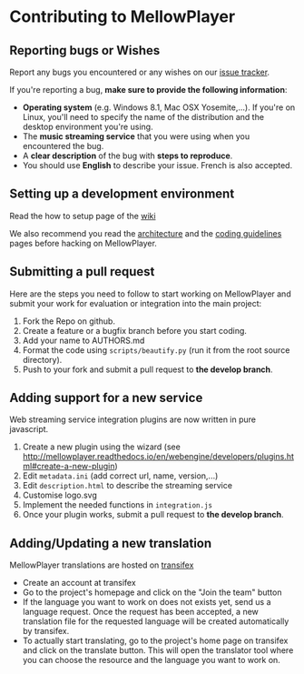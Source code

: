 Contributing to MellowPlayer
============================

Reporting bugs or Wishes
------------------------

Report any bugs you encountered or any wishes on our [issue tracker](https://github.com/ColinDuquesnoy/MellowPlayer/issues).

If you're reporting a bug, **make sure to provide the following information**:

- **Operating system** (e.g. Windows 8.1, Mac OSX Yosemite,...). If you're on Linux, you'll need to specify the
  name of the distribution and the desktop environment you're using.
- The **music streaming service** that you were using when you encountered the bug.
- A **clear description** of the bug with **steps to reproduce**.
- You should use **English** to describe your issue. French is also accepted.


Setting up a development environment
------------------------------------

Read the how to setup page of the [wiki](https://github.com/ColinDuquesnoy/MellowPlayer/wiki)

We also recommend you read the [architecture](https://github.com/ColinDuquesnoy/MellowPlayer/wiki/Architecture) and the [coding guidelines](https://github.com/ColinDuquesnoy/MellowPlayer/wiki/Coding-guidelines) pages before hacking on MellowPlayer.

Submitting a pull request
-------------------------

Here are the steps you need to follow to start working on MellowPlayer and submit your work
for evaluation or integration into the main project:

1. Fork the Repo on github.
2. Create a feature or a bugfix branch before you start coding.
3. Add your name to AUTHORS.md
4. Format the code using ``scripts/beautify.py`` (run it from the root source directory).  
5. Push to your fork and submit a pull request to **the develop branch**.


Adding support for a new service
--------------------------------

Web streaming service integration plugins are now written in pure javascript.

1. Create a new plugin using the wizard (see http://mellowplayer.readthedocs.io/en/webengine/developers/plugins.html#create-a-new-plugin)
2. Edit ``metadata.ini`` (add correct url, name, version,...)
3. Edit ``description.html`` to describe the streaming service
4. Customise logo.svg
5. Implement the needed functions in ``integration.js``
6. Once your plugin works, submit a pull request to **the develop branch**.


Adding/Updating a new translation
---------------------------------

MellowPlayer translations are hosted on [transifex](https://www.transifex.com/colinduquesnoy/mellowplayer)

- Create an account at transifex
- Go to the project's homepage and click on the "Join the team" button
- If the language you want to work on does not exists yet, send us a language request. Once the request has been accepted, a new translation file for the requested language will be created automatically by transifex.
- To actually start translating, go to the project's home page on transifex and click on the translate button. This will open the translator tool where you can choose the resource and the language you want to work on.
